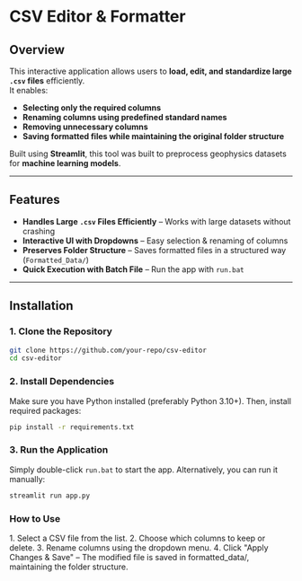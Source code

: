 # CSV Editor & Formatter

## Overview
This interactive application allows users to **load, edit, and standardize large `.csv` files** efficiently.  
It enables:
- **Selecting only the required columns**
- **Renaming columns using predefined standard names**
- **Removing unnecessary columns**
- **Saving formatted files while maintaining the original folder structure**

Built using **Streamlit**, this tool was built to preprocess geophysics datasets for **machine learning models**.

---

## Features
- **Handles Large `.csv` Files Efficiently** – Works with large datasets without crashing  
- **Interactive UI with Dropdowns** – Easy selection & renaming of columns  
- **Preserves Folder Structure** – Saves formatted files in a structured way (`Formatted_Data/`)  
- **Quick Execution with Batch File** – Run the app with `run.bat`  

---

## Installation

### **1️. Clone the Repository**
```bash
git clone https://github.com/your-repo/csv-editor
cd csv-editor
```

### **2. Install Dependencies**
Make sure you have Python installed (preferably Python 3.10+).
Then, install required packages:
```bash
pip install -r requirements.txt
```
### **3. Run the Application**
Simply double-click `run.bat` to start the app.
Alternatively, you can run it manually:
```bash
streamlit run app.py
```

### How to Use
1️. Select a CSV file from the list.
2️. Choose which columns to keep or delete.
3️. Rename columns using the dropdown menu.
4️. Click "Apply Changes & Save" – The modified file is saved in formatted_data/, maintaining the folder structure.
